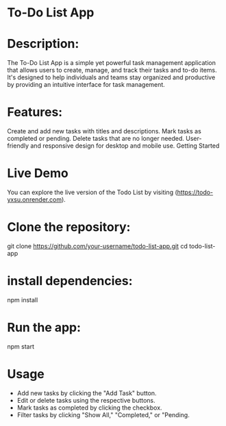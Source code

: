 # To-Do List App


# Description:
The To-Do List App is a simple yet powerful task management application that allows users to create, manage, and track their tasks and to-do items. It's designed to help individuals and teams stay organized and productive by providing an intuitive interface for task management.

# Features:
Create and add new tasks with titles and descriptions.
Mark tasks as completed or pending.
Delete tasks that are no longer needed.
User-friendly and responsive design for desktop and mobile use.
Getting Started

# Live Demo
You can explore the live version of the Todo List by visiting (https://todo-yxsu.onrender.com).



# Clone the repository:

git clone https://github.com/your-username/todo-list-app.git
cd todo-list-app

# install dependencies:

npm install

# Run the app:

npm start

# Usage

* Add new tasks by clicking the "Add Task" button.
* Edit or delete tasks using the respective buttons.
* Mark tasks as completed by clicking the checkbox.
* Filter tasks by clicking "Show All," "Completed," or "Pending.




